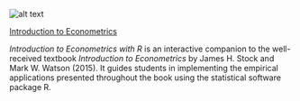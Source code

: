 ![alt text](https://github.com/mca91/EconometricsWithR/docs/images/cover.png)

[Introduction to Econometrics](https://emwikts1970.github.io/URFITE-Bookdown/)

*Introduction to Econometrics with R* is an interactive companion to the well-received textbook *Introduction to Econometrics* by James H. Stock and Mark W. Watson (2015). It guides students in implementing the empirical applications presented throughout the book using the statistical software package R.
